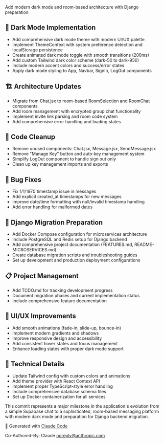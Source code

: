 Add modern dark mode and room-based architecture with Django preparation

## 🌙 Dark Mode Implementation
- Add comprehensive dark mode theme with modern UI/UX palette
- Implement ThemeContext with system preference detection and localStorage persistence
- Create animated dark mode toggle with smooth transitions (200ms)
- Add custom Tailwind dark color scheme (dark-50 to dark-950)
- Include modern accent colors and success/error states
- Apply dark mode styling to App, Navbar, SignIn, LogOut components

## 🏗️ Architecture Updates  
- Migrate from Chat.jsx to room-based RoomSelection and RoomChat components
- Add room management with encrypted group chat functionality
- Implement invite link parsing and room code system
- Add comprehensive error handling and loading states

## 🧹 Code Cleanup
- Remove unused components: Chat.jsx, Message.jsx, SendMessage.jsx
- Remove "Manage Key" button and auto-key management system
- Simplify LogOut component to handle sign out only
- Clean up key management imports and exports

## 🐛 Bug Fixes
- Fix 1/1/1970 timestamp issue in messages
- Add explicit created_at timestamps for new messages
- Improve date/time formatting with null/invalid timestamp handling
- Add error handling for malformed dates

## 🚀 Django Migration Preparation
- Add Docker Compose configuration for microservices architecture
- Include PostgreSQL and Redis setup for Django backend
- Add comprehensive project documentation (FEATURES.md, README-MICROSERVICES.md)
- Create database migration scripts and troubleshooting guides
- Set up development and production deployment configurations

## 📋 Project Management
- Add TODO.md for tracking development progress
- Document migration phases and current implementation status
- Include comprehensive feature documentation

## 🎨 UI/UX Improvements
- Add smooth animations (fade-in, slide-up, bounce-in)
- Implement modern gradients and shadows
- Improve responsive design and accessibility
- Add consistent hover states and focus management
- Enhance loading states with proper dark mode support

## 🔧 Technical Details
- Update Tailwind config with custom colors and animations
- Add theme provider with React Context API
- Implement proper TypeScript-style error handling
- Include comprehensive database schema files
- Set up Docker containerization for all services

This commit represents a major milestone in the application's evolution from a simple Supabase chat to a sophisticated, room-based messaging platform with modern dark mode and preparation for Django backend migration.

🤖 Generated with [Claude Code](https://claude.ai/code)

Co-Authored-By: Claude <noreply@anthropic.com>